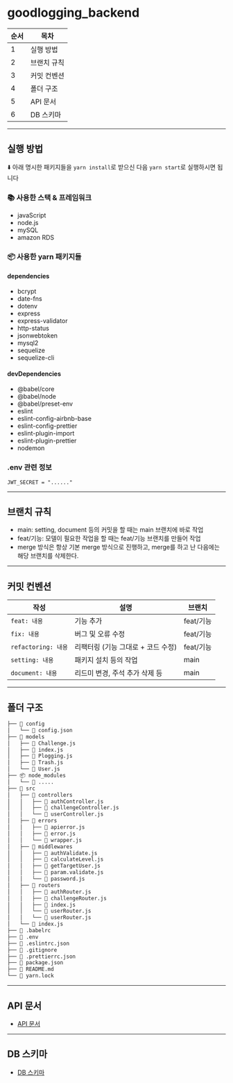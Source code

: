 # goodlogging_backend

순서 | 목차 
| --- | ---
| 1 | 실행 방법 
| 2 | 브랜치 규칙
| 3 | 커밋 컨벤션
| 4 | 폴더 구조
| 5 | API 문서
| 6 | DB 스키마
* * *

## 실행 방법
⬇️ 아래 명시한 패키지들을 ```yarn install```로 받으신 다음 ```yarn start```로 실행하시면 됩니다
### 📚 사용한 스택 & 프레임워크
* javaScript
* node.js
* mySQL
* amazon RDS
### 📦 사용한 yarn 패키지들
#### dependencies
* bcrypt
* date-fns
* dotenv
* express
* express-validator
* http-status
* jsonwebtoken
* mysql2
* sequelize
* sequelize-cli
#### devDependencies
* @babel/core
* @babel/node
* @babel/preset-env
* eslint
* eslint-config-airbnb-base
* eslint-config-prettier
* eslint-plugin-import
* eslint-plugin-prettier
* nodemon
### .env 관련 정보
```
JWT_SECRET = "......"
```
* * *

## 브랜치 규칙
* main: setting, document 등의 커밋을 할 때는 main 브랜치에 바로 작업
* feat/기능: 모델이 필요한 작업을 할 때는 feat/기능 브랜치를 만들어 작업
* merge 방식은 항상 기본 merge 방식으로 진행하고, merge를 하고 난 다음에는 해당 브랜치를 삭제한다.
* * * 

## 커밋 컨벤션
작성 | 설명 | 브랜치
| --- | --- | ---
| ```feat: 내용``` | 기능 추가 | feat/기능
| ```fix: 내용``` | 버그 및 오류 수정 | feat/기능
| ```refactoring: 내용``` | 리팩터링 (기능 그대로 + 코드 수정) | feat/기능
| ```setting: 내용``` | 패키지 설치 등의 작업 | main
| ```document: 내용``` | 리드미 변경, 주석 추가 삭제 등 | main
* * *

## 폴더 구조
```bash
├── 📂 config
│   └── 📜 config.json
├── 📂 models
│   ├── 📜 Challenge.js
│   ├── 📜 index.js
│   ├── 📜 Plogging.js
│   ├── 📜 Trash.js
│   └── 📜 User.js
├── 📦 node_modules
│   └── 📂 .....
├── 📂 src
│   ├── 📂 controllers
│   │   ├── 📜 authController.js
│   │   ├── 📜 challengeController.js
│   │   └── 📜 userController.js
│   ├── 📂 errors
│   │   ├── 📜 apierror.js
│   │   ├── 📜 error.js
│   │   └── 📜 wrapper.js
│   ├── 📂 middlewares
│   │   ├── 📜 authValidate.js
│   │   ├── 📜 calculateLevel.js
│   │   ├── 📜 getTargetUser.js
│   │   ├── 📜 param.validate.js
│   │   └── 📜 password.js
│   ├── 📂 routers
│   │   ├── 📜 authRouter.js
│   │   ├── 📜 challengeRouter.js
│   │   ├── 📜 index.js
│   │   └── 📜 userRouter.js
│   │   └── 📜 userRouter.js
│   └── 📜 index.js
├── 📜 .babelrc
├── 📜 .env
├── 📜 .eslintrc.json
├── 📜 .gitignore
├── 📜 .prettierrc.json
├── 📜 package.json
├── 📜 README.md
└── 📜 yarn.lock
``` 
* * *

## API 문서
* [API 문서](https://www.notion.so/API-fef523bc86db48fd9515d1feeddf5517)

* * *

## DB 스키마
* [DB 스키마](https://www.notion.so/DB-308d3a8941ff4320b33e7bc6deb496d3)